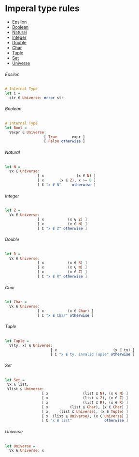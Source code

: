 # Imperal type rules
  - [Epsilon](#Epsilon)
  - [Boolean](#Boolean)
  - [Natural](#Natural)
  - [Integer](#Integer)
  - [Double](#Double)
  - [Char](#Char)
  - [Tuple](#Tuple)
  - [Set](#Set)
  - [Universe](#Universe)

###### Epsilon
```Haskell
# Internal Type
let Ɛ =
  str ∈ Universe: error str
```

###### Boolean
```Haskell
# Internal Type
let Bool =
  ∀expr ∈ Universe:
                  [ True       expr ]
                  [ False otherwise ]
```

###### Natural
```Haskell
let N =
  ∀x ∈ Universe:
               [ x               (x ∈ N) ]
               [ x       (x ∈ Z), x >= 0 ]
               [ Ɛ "x ∉ N"     otherwise ]
```

###### Integer
```Haskell
let Z =
  ∀x ∈ Universe:
               [ x           (x ∈ Z) ]
               [ x           (x ∈ N) ]
               [ Ɛ "x ∉ Z" otherwise ]
```

###### Double
```Haskell
let R =
  ∀x ∈ Universe:
               [ x           (x ∈ R) ]
               [ x           (x ∈ N) ]
               [ x           (x ∈ Z) ]
               [ Ɛ "x ∉ R" otherwise ]
```

###### Char
```Haskell
let Char =
  ∀x ∈ Universe:
               [ x           (x ∈ Char) ]
               [ Ɛ "x ∉ Char" otherwise ]
```

###### Tuple
```Haskell
let Tuple =
  ∀(ty, x) ∈ Universe:
                     [ x                          (x ∈ ty) ]
                     [ Ɛ "x ∉ ty, invalid Tuple" otherwise ]
```

###### Set
```Haskell
let Set =
 ∀x ∈ list,
 ∀list ⊆ Universe:
                 [ x                (list ⊆ N), (x ∈ N) ]
                 [ x                (list ⊆ Z), (x ∈ Z) ]
                 [ x                (list ⊆ R), (x ∈ R) ]
                 [ x          (list ⊆ Char), (x ∈ Char) ]
                 [ x     (list ⊆ Universe), (x ∈ Tuple) ]
                 [ x  (list ⊆ Universe), (x ∈ Universe) ]
                 [ Ɛ "x ∉ list"               otherwise ]
```

###### Universe
```Haskell
let Universe =
  ∀x ∈ Universe: x
```
